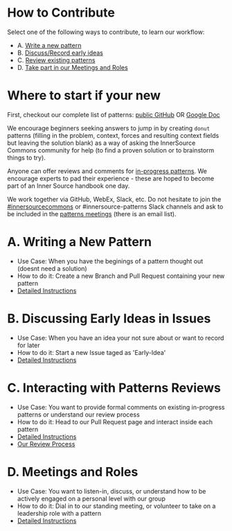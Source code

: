 # How to Contribute

Select one of the following ways to contribute, to learn our workflow:

* A. [Write a new pattern](#a-writing-a-new-pattern)
* B. [Discuss/Record early ideas](#b-discussing-early-ideas-in-issues)
* C. [Review existing patterns](#c-interacting-with-patterns-reviews)
* D. [Take part in our Meetings and Roles](/meta/meetings.md)

# Where to start if your new

First, checkout our complete list of patterns: [public GitHub](https://github.com/paypal/InnerSourcePatterns#reviewed-patterns-proven-and-reviewed) OR [Google Doc](https://docs.google.com/spreadsheets/d/17KPZdCoquTnYSj03pX4v2vn8lrSYO_6HK20u1cwaLPg/edit#gid=0)

We encourage beginners seeking answers to jump in by creating `donut` patterns (filling in the problem, context, forces and resulting context fields but leaving the solution blank) as a way of asking the InnerSource Commons community for help (to find a proven solution or to brainstorm things to try). 

Anyone can offer reviews and comments for [in-progress patterns](https://github.com/paypal/InnerSourcePatterns/pulls). We encourage experts to pad their experience - these are hoped to become part of an Inner Source handbook one day.

We work together via GitHub, WebEx, Slack, etc. Do not hesitate to join the [#innersourcecommons](https://isc-inviter.herokuapp.com/) or #innersource-patterns Slack channels and ask to be included in the [patterns meetings](/meta/meetings.md) (there is an email list).


# A. Writing a New Pattern

* Use Case: When you have the beginings of a pattern thought out (doesnt need a solution)
* How to do it: Create a new Branch and Pull Request containing your new pattern
* [Detailed Instructions]()

# B. Discussing Early Ideas in Issues

* Use Case: When you have an idea your not sure about or want to record for later
* How to do it: Start a new Issue taged as 'Early-Idea'
* [Detailed Instructions]()

# C. Interacting with Patterns Reviews

* Use Case: You want to provide formal comments on existing in-progress patterns or understand our review process
* How to do it: Head to our Pull Request page and interact inside each pattern
* [Detailed Instructions]()
* [Our Review Process]()

# D. Meetings and Roles

* Use Case: You want to listen-in, discuss, or understand how to be actively engaged on a personal level with our group
* How to do it: Dial in to our standing meeting, or volunteer to take on a leadership role with a pattern
* [Detailed Instructions]()
